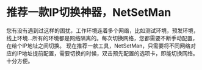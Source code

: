 # 推荐一款IP切换神器，NetSetMan

您有没有遇到过这样的困扰，工作环境连着多个网络，比如测试环境，预发环境，线上环境...所有的环境都是网络隔离的。每次切换网络，您都需要不断手动配置，在给个IP地址之间切换。
现在推荐一款工具，NetSetMan，只需要将不同网络对应的IP地址提前配置，需要切换的时候，双击预先配置的选项卡，即能切换网络。十分方便。